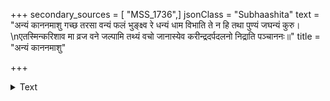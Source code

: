 +++
secondary_sources = [ "MSS_1736",]
jsonClass = "Subhaashita"
text = "अन्यं काननमाशु गच्छ तरसा वन्यं फलं भुङ्क्ष्व रे धन्यं धाम विभाति ते न हि तथा पुण्यं जघन्यं कुरु।  \nएतस्मिन्करिशाव मा व्रज वने जल्पामि तथ्यं वचो जानास्येव करीन्द्रदर्पदलनो निद्राति पञ्चाननः॥"
title = "अन्यं काननमाशु"

+++

<details><summary>Text</summary>

अन्यं काननमाशु गच्छ तरसा वन्यं फलं भुङ्क्ष्व रे धन्यं धाम विभाति ते न हि तथा पुण्यं जघन्यं कुरु।  
एतस्मिन्करिशाव मा व्रज वने जल्पामि तथ्यं वचो जानास्येव करीन्द्रदर्पदलनो निद्राति पञ्चाननः॥
</details>
